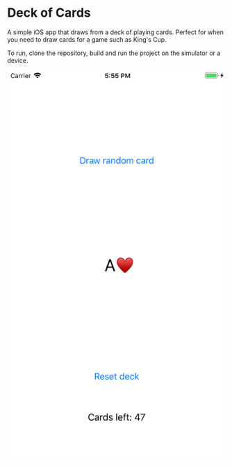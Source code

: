 # Deck of Cards
A simple iOS app that draws from a deck of playing cards. Perfect for when you need to draw cards for a game such as King's Cup. 

To run, clone the repository, build and run the project on the simulator or a device.

![Sample Screenshot](Screenshot.png?raw=true)
